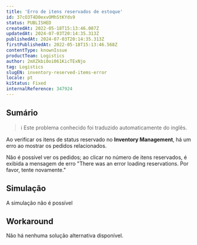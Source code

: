 ```yaml
---
title: 'Erro de itens reservados de estoque'
id: 37cO3T4D0exvOMhStKYds9
status: PUBLISHED
createdAt: 2022-05-18T15:13:46.087Z
updatedAt: 2024-07-03T20:14:35.313Z
publishedAt: 2024-07-03T20:14:35.313Z
firstPublishedAt: 2022-05-18T15:13:46.568Z
contentType: knownIssue
productTeam: Logistics
author: 2mXZkbi0oi061KicTExNjo
tag: Logistics
slugEN: inventory-reserved-items-error
locale: pt
kiStatus: Fixed
internalReference: 347924
---
```


## Sumário

>ℹ️ Este problema conhecido foi traduzido automaticamente do inglês.



Ao verificar os itens de status reservado no **Inventory Management**, há um erro ao mostrar os pedidos relacionados.

Não é possível ver os pedidos; ao clicar no número de itens reservados, é exibida a mensagem de erro "There was an error loading reservations. Por favor, tente novamente."

## Simulação



A simulação não é possível

## Workaround



Não há nenhuma solução alternativa disponível.


